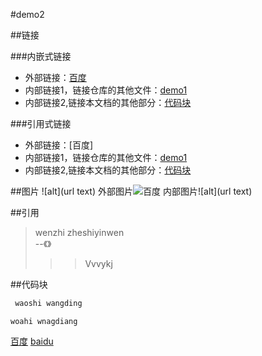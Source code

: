 #demo2

##链接

###内嵌式链接

- 外部链接：[百度](http://www.baidu.com)
- 内部链接1，链接仓库的其他文件：[demo1](.md)
- 内部链接2,链接本文档的其他部分：[代码块]()

###引用式链接
- 外部链接：[百度]
- 内部链接1，链接仓库的其他文件：[demo1](.md)
- 内部链接2,链接本文档的其他部分：[代码块]()

##图片
![alt](url text)
外部图片![百度](https://www.baidu.com/img/bd_logo1.png)
内部图片![alt](url text)

##引用


>wenzhi zheshiyinwen    
                   --《》
>>>Vvvykj

##代码块


```javascript   
 waoshi wangding   
```

    woahi wnagdiang


[百度](http://www.baidu.com)
[baidu](http://www.baidu.com)